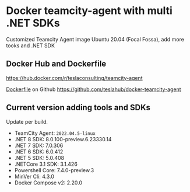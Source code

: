 # Docker teamcity-agent with multi .NET SDKs

Customized Teamcity Agent image Ubuntu 20.04 (Focal Fossa), add more tooks and .NET SDK

## Docker Hub and Dockerfile

https://hub.docker.com/r/teslaconsulting/teamcity-agent

[Dockerfile](https://github.com/teslahub/docker-teamcity-agent/blob/main/teamcity-agent/Dockerfile) on Github https://github.com/teslahub/docker-teamcity-agent

## Current version adding tools and SDKs

Update per build.

- TeamCity Agent: `2022.04.5-linux`
- .NET 8 SDK: 8.0.100-preview.6.23330.14
- .NET 7 SDK: 7.0.306
- .NET 6 SDK: 6.0.412
- .NET 5 SDK: 5.0.408
- .NETCore 3.1 SDK: 3.1.426
- Powershell Core: 7.4.0-preview.3
- MinVer Cli: 4.3.0
- Docker Compose v2: 2.20.0
